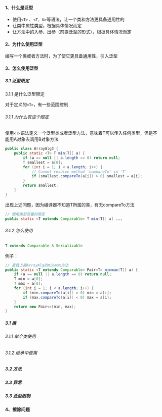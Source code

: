 #### 1、什么是泛型

-  使用`<T>` 、`<T, U>`等语法，让一个类和方法更具备通用性的
- 让类中属性类型，根据具体情况而定
- 让方法中的入参、出参（前提泛型的形式），根据具体情况而定

#### 2、为什么使用泛型

 编写一个类或者方法时，为了使它更具备通用性，引入泛型

#### 3、怎么使用泛型 

##### 3.1 泛型限定

3.1.1 是什么泛型限定

对于定义的`<T>`，有一些范围控制

###### 3.1.1 为什么有这个限定

使用`<T>`语法定义一个泛型类或者泛型方法，意味着T可以传入任何类型，但是不能用A对象去调用B对象方法

```java
public class ArrayAlg3 {
    public static <T> T min(T[] a) {
        if (a == null || a.length == 0) return null;
        T smallest = a[0];
        for (int i = 1; i < a.length; i++) {
            // Cannot resolve method 'compareTo' in 'T'
            if (smallest.compareTo(a[i]) > 0) smallest = a[i];
        }
        return smallest;
    }
}
```

出现上述问题，因为编译器不知道T所属的类，有无compareTo方法

```java
// 使用类型变量的限定
public static <T extends Comparable> T min(T[] a) ...
```

###### 3.1.2 怎么使用

```java
T extends Comparable & Serializable
```

例子：

```java
// 重载上面ArrayAlg的minmax方法
public static <T extends Comparable> Pair<T> minmax(T[] a) {
    if (a == null || a.length == 0) return null;
    T min = a[0];
    T max = a[0];
    for (int i = 1; i < a.length; i++) {
        if (min.compareTo(a[i]) > 0) min = a[i];
        if (max.compareTo(a[i]) < 0) max = a[i];
    }
    return new Pair<>(min, max);
}
```



##### 3.1 类

###### 3.1.1 单个类使用

###### 3.1.2 继承中使用





##### 3.2 方法

##### 3.3 异常

##### 3.3 泛型限制



#### 4、擦除问题

